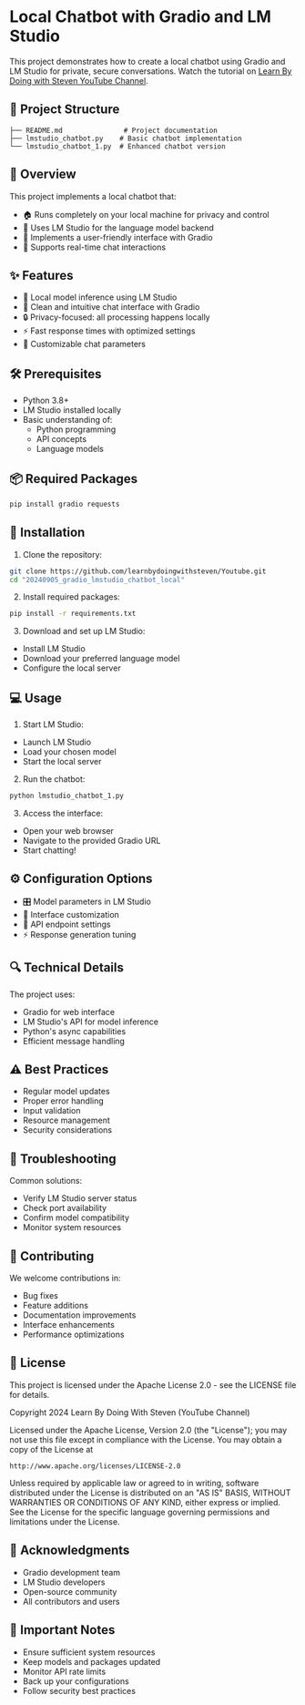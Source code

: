 # Local Chatbot with Gradio and LM Studio

This project demonstrates how to create a local chatbot using Gradio and LM Studio for private, secure conversations. Watch the tutorial on [Learn By Doing with Steven YouTube Channel](https://youtu.be/haRuvdnSDPg).

## 📁 Project Structure
```
├── README.md               # Project documentation
├── lmstudio_chatbot.py    # Basic chatbot implementation
└── lmstudio_chatbot_1.py  # Enhanced chatbot version
```

## 🌟 Overview
This project implements a local chatbot that:
- 🏠 Runs completely on your local machine for privacy and control
- 🤖 Uses LM Studio for the language model backend
- 🎨 Implements a user-friendly interface with Gradio
- 💬 Supports real-time chat interactions

## ✨ Features
- 🚀 Local model inference using LM Studio
- 🎨 Clean and intuitive chat interface with Gradio
- 🔒 Privacy-focused: all processing happens locally
- ⚡ Fast response times with optimized settings
- 🔧 Customizable chat parameters

## 🛠️ Prerequisites
- Python 3.8+
- LM Studio installed locally
- Basic understanding of:
  - Python programming
  - API concepts
  - Language models

## 📦 Required Packages
```bash
pip install gradio requests
```

## 🚀 Installation

1. Clone the repository:
```bash
git clone https://github.com/learnbydoingwithsteven/Youtube.git
cd "20240905_gradio_lmstudio_chatbot_local"
```

2. Install required packages:
```bash
pip install -r requirements.txt
```

3. Download and set up LM Studio:
- Install LM Studio
- Download your preferred language model
- Configure the local server

## 💻 Usage

1. Start LM Studio:
- Launch LM Studio
- Load your chosen model
- Start the local server

2. Run the chatbot:
```bash
python lmstudio_chatbot_1.py
```

3. Access the interface:
- Open your web browser
- Navigate to the provided Gradio URL
- Start chatting!

## ⚙️ Configuration Options
- 🎛️ Model parameters in LM Studio
- 🎨 Interface customization
- 🔧 API endpoint settings
- ⚡ Response generation tuning

## 🔍 Technical Details
The project uses:
- Gradio for web interface
- LM Studio's API for model inference
- Python's async capabilities
- Efficient message handling

## ⚠️ Best Practices
- Regular model updates
- Proper error handling
- Input validation
- Resource management
- Security considerations

## 🔧 Troubleshooting
Common solutions:
- Verify LM Studio server status
- Check port availability
- Confirm model compatibility
- Monitor system resources

## 🤝 Contributing
We welcome contributions in:
- Bug fixes
- Feature additions
- Documentation improvements
- Interface enhancements
- Performance optimizations

## 📜 License
This project is licensed under the Apache License 2.0 - see the LICENSE file for details.

Copyright 2024 Learn By Doing With Steven (YouTube Channel)

Licensed under the Apache License, Version 2.0 (the "License");
you may not use this file except in compliance with the License.
You may obtain a copy of the License at

    http://www.apache.org/licenses/LICENSE-2.0

Unless required by applicable law or agreed to in writing, software
distributed under the License is distributed on an "AS IS" BASIS,
WITHOUT WARRANTIES OR CONDITIONS OF ANY KIND, either express or implied.
See the License for the specific language governing permissions and
limitations under the License.

## 🙏 Acknowledgments
- Gradio development team
- LM Studio developers
- Open-source community
- All contributors and users

## 📌 Important Notes
- Ensure sufficient system resources
- Keep models and packages updated
- Monitor API rate limits
- Back up your configurations
- Follow security best practices
